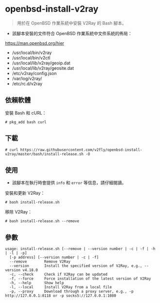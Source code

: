 # openbsd-install-v2ray

> 用於在 OpenBSD 作業系統中安裝 V2Ray 的 Bash 腳本。

* 該腳本安裝的文件符合 OpenBSD 作業系統中文件系統的佈局：

https://man.openbsd.org/hier

* /usr/local/bin/v2ray
* /usr/local/bin/v2ctl
* /usr/local/lib/v2ray/geoip.dat
* /usr/local/lib/v2ray/geosite.dat
* /etc/v2ray/config.json
* /var/log/v2ray/
* /etc/rc.d/v2ray

## 依賴軟體

安裝 Bash 和 cURL：

```shell
# pkg_add bash curl
```

## 下載

```shell
# curl https://raw.githubusercontent.com/v2fly/openbsd-install-v2ray/master/bash/install-release.sh -O
```

## 使用

* 該腳本在執行時會提供 `info` 和 `error` 等信息，請仔細閱讀。

安裝和更新 V2Ray：

```shell
# bash install-release.sh
```

移除 V2Ray：

```shell
# bash install-release.sh --remove
```

## 參數

```
usage: install-release.sh [--remove | --version number | -c | -f | -h | -l | -p]
  [-p address] [--version number | -c | -f]
  --remove        Remove V2Ray
  --version       Install the specified version of V2Ray, e.g., --version v4.18.0
  -c, --check     Check if V2Ray can be updated
  -f, --force     Force installation of the latest version of V2Ray
  -h, --help      Show help
  -l, --local     Install V2Ray from a local file
  -p, --proxy     Download through a proxy server, e.g., -p http://127.0.0.1:8118 or -p socks5://127.0.0.1:1080
```
